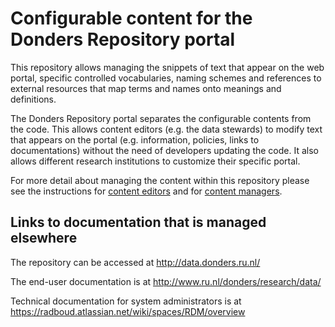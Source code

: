 # Configurable content for the Donders Repository portal

This repository allows managing the snippets of text that appear on the web portal, specific controlled vocabularies, naming schemes and references to external resources that map terms and names onto meanings and definitions.

The Donders Repository portal separates the configurable contents from the code. This allows content editors (e.g. the data stewards) to modify text that appears on the portal (e.g. information, policies, links to documentations) without the need of developers updating the code. It also allows different research institutions to customize their specific portal.

For more detail about managing the content within this repository please see the instructions for [content editors](content_editors.md) and for [content managers](content_managers.md).

## Links to documentation that is managed elsewhere

The repository can be accessed at http://data.donders.ru.nl/

The end-user documentation is at http://www.ru.nl/donders/research/data/

Technical documentation for system administrators is at https://radboud.atlassian.net/wiki/spaces/RDM/overview
